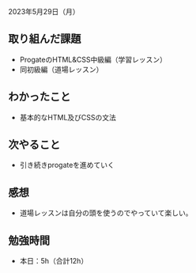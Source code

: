 2023年5月29日（月）
## 取り組んだ課題
- ProgateのHTML&CSS中級編（学習レッスン）
- 同初級編（道場レッスン）
## わかったこと
- 基本的なHTML及びCSSの文法
## 次やること
- 引き続きprogateを進めていく
## 感想
- 道場レッスンは自分の頭を使うのでやっていて楽しい。
## 勉強時間
- 本日：5h（合計12h）
